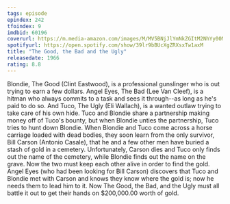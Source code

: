 ```yaml
---
tags: episode
epindex: 242
tfoindex: 9
imdbid: 60196
coverurl: https://m.media-amazon.com/images/M/MV5BNjJlYmNkZGItM2NhYy00MjlmLTk5NmQtNjg1NmM2ODU4OTMwXkEyXkFqcGdeQXVyMjUzOTY1NTc@._V1_SX202_CR0,0,202,300_.jpg
spotifyurl: https://open.spotify.com/show/39lr9bBUcXgZRXsxTw1axM
title: "The Good, the Bad and the Ugly"
releasedate: 1966
rating: 8.8
---
```


Blondie, The Good (Clint Eastwood), is a professional gunslinger who is out trying to earn a few dollars. Angel Eyes, The Bad (Lee Van Cleef), is a hitman who always commits to a task and sees it through--as long as he's paid to do so. And Tuco, The Ugly (Eli Wallach), is a wanted outlaw trying to take care of his own hide. Tuco and Blondie share a partnership making money off of Tuco's bounty, but when Blondie unties the partnership, Tuco tries to hunt down Blondie. When Blondie and Tuco come across a horse carriage loaded with dead bodies, they soon learn from the only survivor, Bill Carson (Antonio Casale), that he and a few other men have buried a stash of gold in a cemetery. Unfortunately, Carson dies and Tuco only finds out the name of the cemetery, while Blondie finds out the name on the grave. Now the two must keep each other alive in order to find the gold. Angel Eyes (who had been looking for Bill Carson) discovers that Tuco and Blondie met with Carson and knows they know where the gold is; now he needs them to lead him to it. Now The Good, the Bad, and the Ugly must all battle it out to get their hands on $200,000.00 worth of gold.